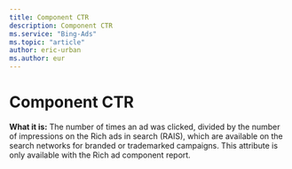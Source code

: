 ```yaml
---
title: Component CTR
description: Component CTR
ms.service: "Bing-Ads"
ms.topic: "article"
author: eric-urban
ms.author: eur
---
```


# Component CTR

**What it is:**    The number of times an ad was clicked, divided by the number of impressions on the Rich ads in search (RAIS), which are available on the search networks for branded or trademarked campaigns.    This attribute is only available with the Rich ad component report.



